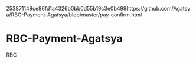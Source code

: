 253871149ce86fd1a4326b0bb0d55b19c3e0b499https://github.com/Agatsya/RBC-Payment-Agatsya/blob/master/pay-confirm.html
# RBC-Payment-Agatsya
RBC
